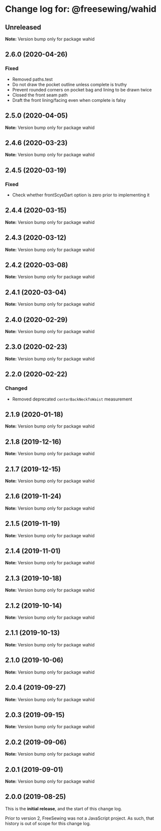 # Change log for: @freesewing/wahid

## Unreleased

**Note:** Version bump only for package wahid

## 2.6.0 (2020-04-26)

### Fixed

- Removed paths.test
- Do not draw the pocket outline unless complete is truthy
- Prevent rounded corners on pocket bag and lining to be drawn twice
- Closed the front seam path
- Draft the front lining/facing even when complete is falsy

## 2.5.0 (2020-04-05)

**Note:** Version bump only for package wahid

## 2.4.6 (2020-03-23)

**Note:** Version bump only for package wahid

## 2.4.5 (2020-03-19)

### Fixed

- Check whether frontScyeDart option is zero prior to implementing it

## 2.4.4 (2020-03-15)

**Note:** Version bump only for package wahid

## 2.4.3 (2020-03-12)

**Note:** Version bump only for package wahid

## 2.4.2 (2020-03-08)

**Note:** Version bump only for package wahid

## 2.4.1 (2020-03-04)

**Note:** Version bump only for package wahid

## 2.4.0 (2020-02-29)

**Note:** Version bump only for package wahid

## 2.3.0 (2020-02-23)

**Note:** Version bump only for package wahid

## 2.2.0 (2020-02-22)

### Changed

- Removed deprecated `centerBackNeckToWaist` measurement

## 2.1.9 (2020-01-18)

**Note:** Version bump only for package wahid

## 2.1.8 (2019-12-16)

**Note:** Version bump only for package wahid

## 2.1.7 (2019-12-15)

**Note:** Version bump only for package wahid

## 2.1.6 (2019-11-24)

**Note:** Version bump only for package wahid

## 2.1.5 (2019-11-19)

**Note:** Version bump only for package wahid

## 2.1.4 (2019-11-01)

**Note:** Version bump only for package wahid

## 2.1.3 (2019-10-18)

**Note:** Version bump only for package wahid

## 2.1.2 (2019-10-14)

**Note:** Version bump only for package wahid

## 2.1.1 (2019-10-13)

**Note:** Version bump only for package wahid

## 2.1.0 (2019-10-06)

**Note:** Version bump only for package wahid

## 2.0.4 (2019-09-27)

**Note:** Version bump only for package wahid

## 2.0.3 (2019-09-15)

**Note:** Version bump only for package wahid

## 2.0.2 (2019-09-06)

**Note:** Version bump only for package wahid

## 2.0.1 (2019-09-01)

**Note:** Version bump only for package wahid

## 2.0.0 (2019-08-25)

This is the **initial release**, and the start of this change log.

Prior to version 2, FreeSewing was not a JavaScript project.
As such, that history is out of scope for this change log.
